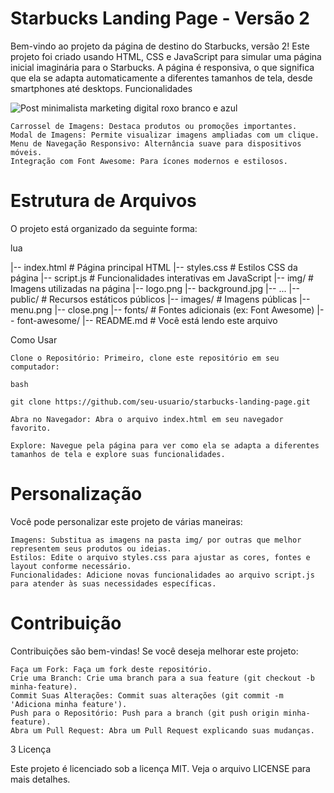 # Starbucks Landing Page - Versão 2

Bem-vindo ao projeto da página de destino do Starbucks, versão 2! Este projeto foi criado usando HTML, CSS e JavaScript para simular uma página inicial imaginária para o Starbucks. A página é responsiva, o que significa que ela se adapta automaticamente a diferentes tamanhos de tela, desde smartphones até desktops.
Funcionalidades

![Post minimalista marketing digital roxo branco e azul](https://github.com/thmedu/Projeto-Starbucks/assets/141462806/a325e27f-6fc9-4ff7-9b70-9870c0a8c1ab)

    Carrossel de Imagens: Destaca produtos ou promoções importantes.
    Modal de Imagens: Permite visualizar imagens ampliadas com um clique.
    Menu de Navegação Responsivo: Alternância suave para dispositivos móveis.
    Integração com Font Awesome: Para ícones modernos e estilosos.

# Estrutura de Arquivos

O projeto está organizado da seguinte forma:

lua

|-- index.html         # Página principal HTML
|-- styles.css         # Estilos CSS da página
|-- script.js          # Funcionalidades interativas em JavaScript
|-- img/               # Imagens utilizadas na página
    |-- logo.png
    |-- background.jpg
    |-- ...
|-- public/            # Recursos estáticos públicos
    |-- images/        # Imagens públicas
        |-- menu.png
        |-- close.png
|-- fonts/             # Fontes adicionais (ex: Font Awesome)
    |-- font-awesome/
|-- README.md          # Você está lendo este arquivo

Como Usar

    Clone o Repositório: Primeiro, clone este repositório em seu computador:

    bash

    git clone https://github.com/seu-usuario/starbucks-landing-page.git

    Abra no Navegador: Abra o arquivo index.html em seu navegador favorito.

    Explore: Navegue pela página para ver como ela se adapta a diferentes tamanhos de tela e explore suas funcionalidades.

# Personalização

Você pode personalizar este projeto de várias maneiras:

    Imagens: Substitua as imagens na pasta img/ por outras que melhor representem seus produtos ou ideias.
    Estilos: Edite o arquivo styles.css para ajustar as cores, fontes e layout conforme necessário.
    Funcionalidades: Adicione novas funcionalidades ao arquivo script.js para atender às suas necessidades específicas.

# Contribuição

Contribuições são bem-vindas! Se você deseja melhorar este projeto:

    Faça um Fork: Faça um fork deste repositório.
    Crie uma Branch: Crie uma branch para a sua feature (git checkout -b minha-feature).
    Commit Suas Alterações: Commit suas alterações (git commit -m 'Adiciona minha feature').
    Push para o Repositório: Push para a branch (git push origin minha-feature).
    Abra um Pull Request: Abra um Pull Request explicando suas mudanças.

3 Licença

Este projeto é licenciado sob a licença MIT. Veja o arquivo LICENSE para mais detalhes.
